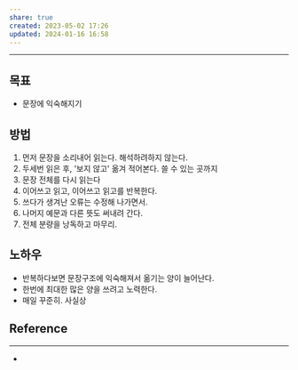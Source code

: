 ```yaml
---
share: true
created: 2023-05-02 17:26
updated: 2024-01-16 16:58
---
```


---

## 목표
- 문장에 익숙해지기

## 방법
1. 먼저 문장을 소리내어 읽는다. 해석하려하지 않는다.
2. 두세번 읽은 후, '보지 않고' 옮겨 적어본다. 쓸 수 있는 곳까지
3. 문장 전체를 다시 읽는다
4. 이어쓰고 읽고, 이어쓰고 읽고를 반복한다. 
5. 쓰다가 생겨난 오류는 수정해 나가면서.
6. 나머지 예문과 다른 뜻도 써내려 간다. 
7. 전체 분량을 낭독하고 마무리.

## 노하우
- 반복하다보면 문장구조에 익숙해져서 옮기는 양이 늘어난다.
- 한번에 최대한 많은 양을 쓰려고 노력한다.
- 매일 꾸준히. 사실상 

## Reference
---
- 